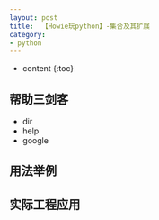 ```yaml
---
layout: post
title:  【Howie玩python】-集合及其扩展
category: 
- python  
---
```


* content
{:toc}


## 帮助三剑客  

- dir  
- help  
- google


## 用法举例  


## 实际工程应用  